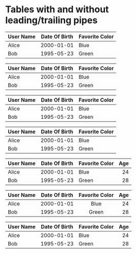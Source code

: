 # Tables with and without leading/trailing pipes

| User Name | Date Of Birth | Favorite Color |
| --- | --- | --- |
| Alice | 2000-01-01 | Blue |
| Bob | 1995-05-23 | Green |

User Name | Date Of Birth | Favorite Color
--- | --- | ---
Alice | 2000-01-01 | Blue
Bob | 1995-05-23 | Green

| User Name | Date Of Birth | Favorite Color
| --- | --- | ---
| Alice | 2000-01-01 | Blue
| Bob | 1995-05-23 | Green

User Name | Date Of Birth | Favorite Color |
--- | --- | --- |
Alice | 2000-01-01 | Blue |
Bob | 1995-05-23 | Green|

| User Name    | Date Of Birth   | Favorite Color   | Age   |
| ------------ | :-------------: | :--------------- | ----: |
| Alice        | 2000-01-01      | Blue             | 24    |
| Bob          | 1995-05-23      | Green            | 28    |

| User Name    | Date Of Birth   | Favorite Color   | Age   |
|--------------|:---------------:|:----------------:|------:|
| Alice        | 2000-01-01      | Blue             | 24    |
| Bob          | 1995-05-23      | Green            | 28    |

| User Name    | Date Of Birth   | Favorite Color   | Age   |
| -------      | :---------:     | :-----------     | -:    |
| Alice        | 2000-01-01      | Blue             | 24    |
| Bob          | 1995-05-23      | Green            | 28    |

